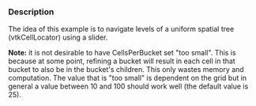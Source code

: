 ### Description
The idea of this example is to navigate levels of a uniform spatial tree (vtkCellLocator) using a slider.

**Note:** it is not desirable to have CellsPerBucket set "too small". This is because at some point, refining a bucket will result in each cell in that bucket to also be in the bucket's children.  This only wastes memory and computation.  The value that is "too small" is dependent on the grid but in general a value between 10 and 100 should work well (the default value is 25).
